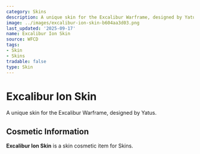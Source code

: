 ```yaml
---
category: Skins
description: A unique skin for the Excalibur Warframe, designed by Yatus.
image: ../images/excalibur-ion-skin-b604aa3d03.png
last_updated: '2025-09-17'
name: Excalibur Ion Skin
source: WFCD
tags:
- Skin
- Skins
tradable: false
type: Skin
---
```


# Excalibur Ion Skin

A unique skin for the Excalibur Warframe, designed by Yatus.

## Cosmetic Information

**Excalibur Ion Skin** is a skin cosmetic item for Skins.


